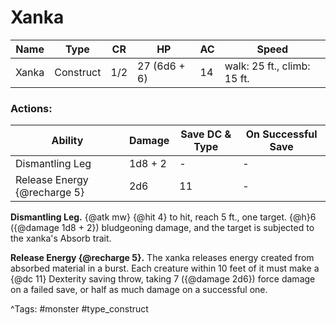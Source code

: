 # Xanka

| Name | Type | CR | HP | AC | Speed |
|------|------|----|----|----|-------|
| Xanka | Construct | 1/2 | 27 (6d6 + 6) | 14 | walk: 25 ft., climb: 15 ft. |

### Actions:

| Ability | Damage | Save DC & Type | On Successful Save |
|---------|--------|----------------|--------------------|
| Dismantling Leg | 1d8 + 2 | - | - |
| Release Energy {@recharge 5} | 2d6 | 11 | - |


**Dismantling Leg.** {@atk mw} {@hit 4} to hit, reach 5 ft., one target. {@h}6 ({@damage 1d8 + 2}) bludgeoning damage, and the target is subjected to the xanka's Absorb trait.

**Release Energy {@recharge 5}.** The xanka releases energy created from absorbed material in a burst. Each creature within 10 feet of it must make a {@dc 11} Dexterity saving throw, taking 7 ({@damage 2d6}) force damage on a failed save, or half as much damage on a successful one.

^Tags: #monster #type_construct